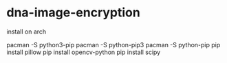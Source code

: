 # dna-image-encryption
install on arch 

 pacman -S python3-pip
 pacman -S python-pip3
 pacman -S python-pip
 pip install pillow
 pip install opencv-python
 pip install scipy
